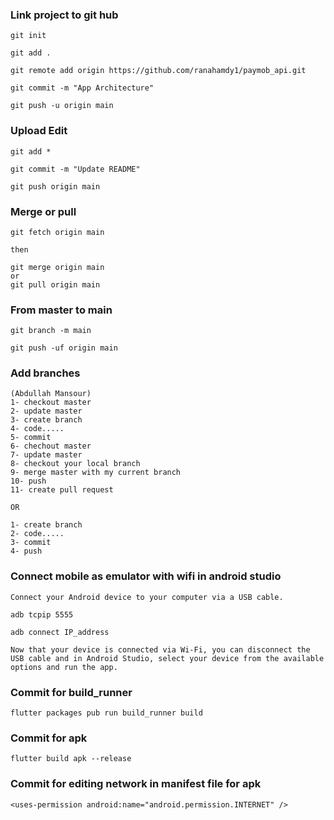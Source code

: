 ### Link project to git hub
```
git init

git add .

git remote add origin https://github.com/ranahamdy1/paymob_api.git

git commit -m "App Architecture"

git push -u origin main
```

### Upload Edit
```
git add *

git commit -m "Update README"

git push origin main
```

### Merge or pull
```
git fetch origin main 

then

git merge origin main 
or 
git pull origin main 
```

### From master to main
```
git branch -m main

git push -uf origin main
```

### Add branches
```
(Abdullah Mansour)
1- checkout master
2- update master
3- create branch 
4- code.....
5- commit
6- chechout master
7- update master
8- checkout your local branch
9- merge master with my current branch
10- push
11- create pull request

OR

1- create branch 
2- code.....
3- commit
4- push
```

### Connect mobile as emulator with wifi in android studio
```
Connect your Android device to your computer via a USB cable.

adb tcpip 5555

adb connect IP_address

Now that your device is connected via Wi-Fi, you can disconnect the USB cable and in Android Studio, select your device from the available options and run the app.
```

### Commit for build_runner
```
flutter packages pub run build_runner build
```

### Commit for apk
```
flutter build apk --release
```

### Commit for editing network in manifest file for apk 
```
<uses-permission android:name="android.permission.INTERNET" />
```
